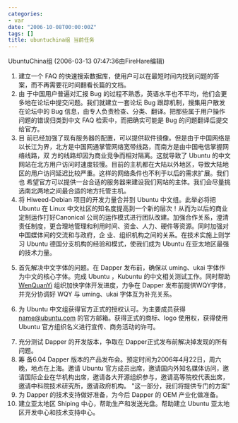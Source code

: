 ```yaml
---
categories:
- var
date: "2006-10-08T00:00:00Z"
tags: []
title: ubuntuchina组 当前任务
---
```


UbuntuChina组  (2006-03-13 07:47:36由<a href="http://wiki.ubuntu.org.cn/FireHare"><span title="FireHare @ 218.75.16.107[218.75.16.107]"><a title="FireHare @ 218.75.16.107[218.75.16.107]">FireHare</a></span></a>编辑)

<ol type="1"> <li>建立一个 FAQ 的快速搜索数据库，使用户可以在最短时间内找到问题的答案，而不再需要花时间翻看长篇的文档。 <span class="anchor" id="line-18"></span></li><li>由 于中国用户普遍对汇报 Bug 的过程不熟悉，英语水平也不平均，他们会更多地在论坛中提交问题。我们就建立一套论坛 Bug 跟踪机制，搜集用户散发在论坛中的 Bug 信息，由专人负责检查、分类、翻译。把那些属于用户操作问题的错误归类到中文 FAQ 检索中，而把确实可能是 Bug 的问题翻译后提交给官方。 <span class="anchor" id="line-19"></span></li><li>目 前已经加强了现有服务器的配置，可以提供软件镜像。但是由于中国网络是以长江为界，北方是中国网通掌管网络宽带线路，而南方是由中国电信掌握网络线路，双 方的线路却因为商业竞争而相对隔离。这就导致了 Ubuntu 的中文网站在北方用户访问时速度较慢。目前的主机都在大陆以外地区，导致大陆地区的用户访问延迟比较严重。这样的网络条件也不利于以后的需求扩展。我们也 希望官方可以提供一台合适的服务器来建设我们网站的主体。我们会尽量挑选南北两地之间最合适的地方托管主机。 <span class="anchor" id="line-20"></span></li><li>将 Hiweed-Debian 项目的开发力量合并到 Ubuntu 中文组。此举必将把 Ubuntu 在 Linux 中文社区的知名度提高到一个新的层次！从而为以后的商业定制运作打好Canonical 公司的运作模式进行团队改建。加强合作关系，澄清责任制度，更合理地管理和利用时间、资金、人力、硬件等资源。同时加强对中国媒体间的交流和与政府，企 业、组织机构之间的关系。在技术实施上则学习 Ubuntu 德国分支机构的经验和模式，使我们成为 Ubuntu 在亚太地区最强的技术力量。 <span class="anchor" id="line-21"></span></li><li><p class="line862">首先解决中文字体的问题。在 Dapper 发布前，确保以 uming、ukai 字体作为中文的核心字体。完成 Ubuntu ，Kubuntu 的中文相关测试工作。同时帮助  <a class="http" href="http://wenq.org/">WenQuanYi</a> 组织加快字体开发进度，力争在 Dapper 发布前提供WQY字体，并充分协调好 WQY 与 uming、ukai 字体互为补充关系。 <span class="anchor" id="line-22"></span>

</li><li><p class="line862">为 Ubuntu 中文组获得官方正式的授权认可。为主要成员获得  <a class="mailto" href="mailto:name@ubuntu.com">name@ubuntu.com</a> 的官方邮箱。获得正式的商标、logo 使用权，获得使用 Ubuntu 官方组织名义进行宣传、商务活动的许可。 <span class="anchor" id="line-23"></span>

</li><li>充分测试 Dapper 的开发版本，争取在 Dapper正式发布前解决掉发现的所有问题。  <span class="anchor" id="line-24"></span></li><li>筹 备6.04 Dapper 版本的产品发布会。预定时间为2006年4月22日，周六晚，地点在上海。邀请 Ubuntu 官方成员出席，邀请国内外知名媒体访问，邀请国际企业在华机构出席，邀请各大开源组织参与，邀请高等院校代表出席，邀请中科院技术研究所，邀请政府机构。 "这一部分，我们将提供专门的方案" <span class="anchor" id="line-25"></span></li><li>为 Dapper 的技术支持做好准备，为今后 Dapper 的 OEM 产业化做准备。 <span class="anchor" id="line-26"></span></li><li>建立亚太地区 Shiping 中心，帮助生产和发送光盘。帮助建立 Ubuntu 亚太地区开发中心和技术支持中心。
